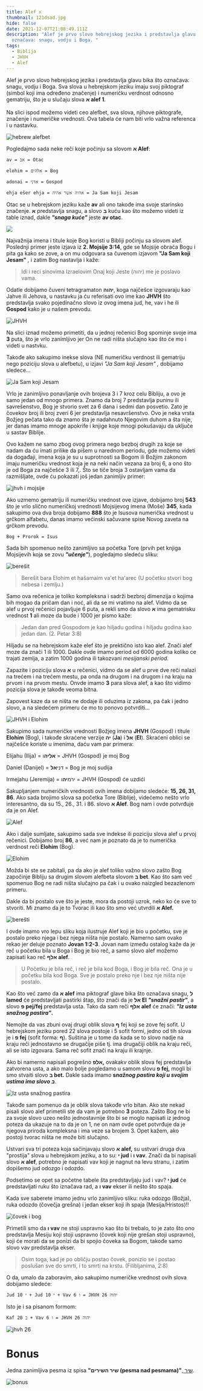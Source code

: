 ```yaml
---
title: Alef א
thumbnail: 121dsad.jpg
hide: false
date: 2021-12-07T21:08:49.111Z
description: "Alef je prvo slovo hebrejskog jezika i predstavlja glavu bika što
  označava: snagu, vodju i Boga. "
tags:
  - Biblija
  - JHVH
  - Alef
---
```



Alef je prvo slovo hebrejskog jezika i predstavlja glavu bika što označava: snagu, vodju i Boga. Sva slova u hebrejskom jeziku imaju svoj piktograf (simbol koji ima određeno značenje) i numeričku verdnost odnosno gematriju, što je u slučaju slova **א alef 1**.\
\
Na slici ispod možemo videti ceo alefbet, sva slova, njihove piktografe, značenje i numeričke vrednosti. Ova tabela će nam biti vrlo važna referenca i u nastavku.

![hebrew alefbet](alef-power-point-slides.jpg "hebrejski alefbet")

Pogledajmo sada neke reči koje počinju sa slovom **א Alef**:

`av = אב = Otac`

`elohim = אלהים = Bog`

`adonai = אדני = Gospod`

`ehja ešer ehja = אהיה אשר אהיה = Ja Sam koji Jesam`

Otac se u hebrejskom jeziku kaže **av** ali ono takođe ima svoje starinsko značenje. **א** predstavlja snagu, a slovo **ב** kuću kao što možemo videti iz table iznad, dakle ***"snaga kuće"*** jeste **av otac**.

![](screenshot-2021-12-07-at-22.30.23.png)

Najvažnija imena i titule koje Bog koristi u Bibliji počinju sa slovom alef. Poslednji primer jeste izjava iz **2. Mojsije 3:14**, gde se Mojsije obraća Bogu i pita ga kako se zove, a on mu odgovara sa čuvenom izjavom **"Ja Sam koji Jesam"** *,* i zatim Bog nastavlja i kaže:

>  Idi i reci sinovima Izraelovim Onaj koji Jeste (יהוה) me je poslavo vama.

 Odatle dobijamo čuveni tetragramaton **יהוה**, koga najčešce izgovaraju kao Jahve ili Jehova, u nastavku ja ću referisati ovo ime kao **JHVH**  što predstavlja svako pojedinačno slovo iz ovog imena jud, he, vav i he ili **Gospod** kako je u našem prevodu.

![JHVH](czxca.jpg "JHVH")

Na slici iznad možemo primetiti, da u jednoj rečenici Bog spominje svoje ima **3** puta, što je vrlo zanimljivo jer On ne radi ništa slučajno kao što će mo i videti u nastvku. 

Takođe ako sakupimo inekse slova (NE numeričku verdnost ili gematriju nego poziciju slova u alefbetu), u izjavi *"Ja Sam koji Jesam" ,* dobijamo sledece...

![Ja Sam koji Jesam](jsia.jpg "Ja Sam koji Jesam")

Vrlo je zanimljivo ponavljanje ovih brojeva 3 i 7 kroz celu Bibliju, a ovo je samo jedan od mnogo primera. Znamo da broj 7 predstavlja puninu ili savrešenstvo, Bog je stvorio svet za 6 dana i sedmi dan posvetio. Zato je čovekov broj ili broj zveri 6 jer predstavlja nesavršenstvo. Ovo je neka vrsta Božjeg pečata tako da znamo šta je nadahnuto Njegovim duhom a šta nije, jer danas imamo mnoge apokrife i knjige koje mnogi pokušavaju da uključe u sastav Biblije.

Ovo kažem ne samo zbog ovog primera nego bezboj drugih za koje se nadam da ću imati prilike da pišem u narednom periodu, gde možemo videti da događaji, imena koja je su u suprotnosti sa Bogom ili Božjim zakonom imaju numeričku vrednost koja je na neki način vezana za broj 6, a ono što je od Boga za najčešće 3 ili 7,. Što se tiče broja 3 ostavljam vama da razmišljate, ovde ću pokazati još jedan zanimljiv primer:

![jhvh i mojsije](dascx.jpg "jhvh i mojsije")

Ako uzmemo gematriju ili numeričku vrednost ove izjave, dobijamo broj **543** što je vrlo slično numeričkoj vrednosti Mojsijevog imena (Moše) **345**, kada sakupimo ova dva broja dobijamo **888** što je Isusova numerička vrednost u grčkom alfabetu, danas imamo većinski sačuvane spise Novog zaveta na grčkom prevodu.

`Bog + Prorok = Isus`

Sada bih spomenuo nešto zanimljivo sa početka Tore (prvih pet knjiga Mojsijevih koja se zovu ***"učenje"***), pogledajmo sledeću sliku:

![berešit](dasd.jpg "berešit")

> Berešit bara Elohim et hašamaim va'et ha'arec (U početku stvori bog nebesa i zemlju.)

 Samo ova rečenica je toliko kompleksna i sadrži bezbroj dimenzija o kojima bih mogao da pričam dan i noć, ali da se mi vratimo na alef. Vidmo da se alef u prvoj rečenici pojavljuje 6 puta, a rekli smo da slovo **א** ima gematrisku vrednost **1** ali moze da bude i 1000 jer pismo kaže:

> Jedan dan pred Gospodom je kao hiljadu godina i hiljadu godina kao jedan dan. (2. Petar 3:8)

Hiljadu se na hebrejskom kaže elef što je prektično isto kao alef. Znači alef moze da znači 1 ili 1000. Dakle ovde imamo period od 6000 godina koliko ce trajati zemlja, a zatim 1000 godina ili takozvani *mesijanski period.*

Zapazite i poziciju slova **א** u rečenici, vidmo da se alef u prve dve reči nalazi na trećem i na trećem mestu, pa onda na drugom i na drugom i na kraju na prvom i na prvom mestu. Onvde imamo **3** para slova alef, a kao što vidimo pozicija slova je takođe veoma bitna. 

Zapovest kaze da se ništa ne dodaje ili oduzima iz zakona, pa čak i jedno slovo, a na sledećem primeru će mo to ponovo potvrditi...

![JHVH i Elohim](dasdx.jpg "JHVH i Elohim")

Sakupimo sada numeričke vrednosti Božjeg imena **JHVH** (Gospod) i titule **Elohim** (Bog), i takođe skraćene verzije **יה** (**Ja**) i **אל** (**El**). Skraćeni oblici se najčešće koriste u imenima, daću vam par primera:

Elijahu (Ilija) = **אליה**ו = JHVH (Gospod) je moj Bog

Daniel (Danijel) = דני**אל** = Bog je moj sudija

Irmejahu (Jeremija) = ירמ**יה**ו = JHVH (Gospod) će uzdići

Sakupljanjem numeričkih vrednosti ovih imena dobijamo sledeće: **15, 26, 31, 86**. Ako sada brojimo slova sa početka Tore (Biblije), videćemo nešto vrlo interesantno, da su 15., 26., 31. i 86. slovo **א Alef**. Bog nam i ovde potvrđuje da je on Alef.

![Alef](cxzda.jpg "Alef")

Ako i dalje sumljate, sakupimo sada sve indekse ili poziciju slova alef u prvoj rečenici. Dobijamo broj **86**, a već nam je poznato da je to numerička verdnost reči **Elohim** (Bog).

![Elohim](cxzczx.jpg "Elohim")

Možda bi ste se zabitali, pa da ako je alef toliko važno slovo zašto Bog započinje Bibliju sa drugim slovom alefbeta slovom **ב bet**. Kao što sam već spomenuo Bog ne radi ništa slučajno pa čak i u ovako naizgled bezazlenom primeru.

Dakle da bi postalo sve što je jeste, mora da postoji uzrok, neko ko će sve to stvoriti. Mi znamo da je to Tvorac ili kao što smo već utvrdili **א Alef.** 

![berešti](bereshit.jpg "berešti")

I ovde imamo vro lepu sliku koja ilustruje Alef koji je bio u početku, sve je postalo preko njega i bez njega ništa nije postalo. Namerno sam ovako rekao jer deluje poznato **Jovan 1:2-3**. Jovan nam između ostalog kaže da je reč u početku bila u Boga i Bog je bio reč, a samo slovo alef možemo zapisati kao reč **אלף alef**.

> U Početku je bila reč, i reč je bila kod Boga, i Bog je bila reč. Ona je u početku bila kod Boga. Sve je postalo preko nje i bez nje ništa nije postalo.

Kao što već zamo da **א alef** ima piktograf glave bika što označava snagu, **ל lamed** će predstavljati pastirki štap, što znači da je **אל El** ***"snažni pastir"***, a slovo **פ pej/fej** predstavlja usta. Tako da sam reči **אלף alef** će znači: ***"Iz usta snažnog pastira"*.**

Nemojte da vas zbuni ovaj drugi oblik slova **ף** fej koji se zove fej sofit. U hebrejskom jeziku pored 22 slova postoje i 5 sofit formi, jedno od tih slova je i **פ fej** (sofit forma: **ף**). Suština je u tome da kada se to slovo nadje na kraju reči jednostavno se drugačije piše tj. ima drugačiji oblik na kraju reči, ali se isto izgovara. Sama reč sofit znači na kraju ili krajnje.

Ako bi namerno napisali pogrešno **אלפ,** ovakakv oblik slova fej predstavlja zatvorena usta, a ako malo bolje pogledamo u samom slovu **פ fej,** mogli bi smo stvaiti slovo **ב bet.** Dakle sada imamo **s*nažnog pastira koji u svojim ustima ima slovo ב***.

![Iz usta snažnog pastira](dasdasdcx.jpg "Iz usta snažnog pastira")

Takođe sam pomenuo da je oblik slova takođe vrlo bitan. Ako ste nekad pisali slovo alef primetili ste da vam je potrebno **3** poteza. Zašto Bog ne bi za svoje slovo uzeo nešto jednostavnije što bi se moglo napisati iz jednog poteza da ukazuje na to da je on 1, ne on nam ovde opet potvrđuje da je njegova priroda kompleksna i ima veze sa brojem 3. Opet kažem, ako postoji tvorac ništa ne može biti slučajno.

Ustvari sva tri poteza koja sačinjavaju slovo **א alef,** su ustvari druga dva "prostija" slova u hebrejskom jeziku, a to su: **י jud** i **ו vav**. Znači da bi napisali slovo **א alef**, potrebno je napisati vav koji je nagnut na levu stranu, i zatim dopišemo jud odozgo i odozdo.

Podsetimo se opet sa početne tabele šta predstavljaju jud i vav? **י jud** će predstavljati ruku što iznačava rad, a **ו vav** ekser ili nešto što spaja.

Kada sve saberete imamo jednu vrlo zanimljivo sliku: ruka odozgo (Božja), ruka odozdo (čovečja grešna) i jedan ekser koji ih spaja (Mesija/Hristos)!!

![čovek i bog](dczwq.jpg "čovek i bog")

Primetili smo da **ו vav** ne stoji uspravno kao što bi trebalo, to je zato što ono predstavlja Mesiju koji stoji uspravno (čovek koji nije grešan stoji uspravno), koji će morati da se ponizi da bi spojio čoveka sa Bogom, takođe samo slovo vav predstavlja ekser.

> Osim toga, kad je po obličju postao čovek, ponizio se i postao poslušan sve do smrti, i to smrti na krstu. (Filibljanima, 2:8)

O da, umalo da zaboravim, ako sakupimo numeričke vrednost ovih slova dobijamo sledeće:

`Jud י 10 + Jud י 10 + Vav ו 6 = JHVH 26 יהוה`

Isto je i sa pisanom formom:

`Kaf 20 כ + Vav ו 6 = JHVH 26 יהוה`

![jhvh 26](dasxczc.jpg "jhvh 26")

# Bonus

Jedna zanimljiva pesma iz spisa **"שיר השירים (pesma nad pesmama)"**,[ שיר](https://www.youtube.com/watch?v=qYpYzf3xlAc&list=PLeXpWRgWgS3xTVON2ZMDI5dNjcmY_m86n&index=22&ab_channel=12TribesMusic).

![bonus](dadc.jpg "bonus")